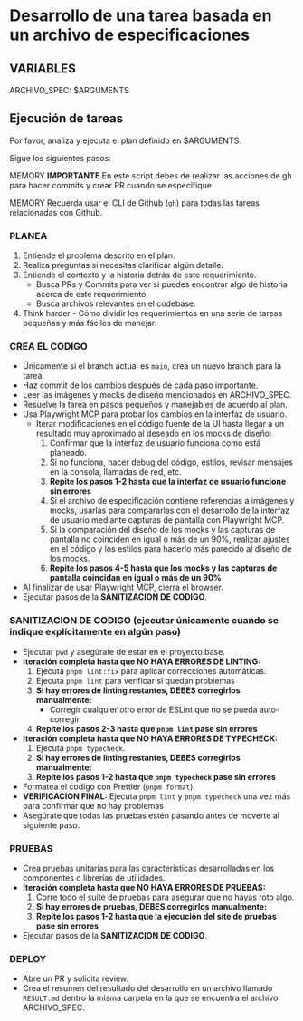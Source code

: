 # Desarrollo de una tarea basada en un archivo de especificaciones

## VARIABLES

ARCHIVO_SPEC: $ARGUMENTS

## Ejecución de tareas

Por favor, analiza y ejecuta el plan definido en $ARGUMENTS.

Sigue los siguientes pasos:

MEMORY **IMPORTANTE** En este script debes de realizar las acciones de gh para hacer commits y crear PR cuando se especifique.

MEMORY Recuerda usar el CLI de Github (`gh`) para todas las tareas relacionadas con Github.

### PLANEA

1. Entiende el problema descrito en el plan.
2. Realiza preguntas si necesitas clarificar algún detalle.
3. Entiende el contexto y la historia detrás de este requerimiento.
   - Busca PRs y Commits para ver si puedes encontrar algo de historia acerca de este requerimiento.
   - Busca archivos relevantes en el codebase.
4. Think harder - Cómo dividir los requerimientos en una serie de tareas pequeñas y más fáciles de manejar.

### CREA EL CODIGO

- Únicamente si el branch actual es `main`, crea un nuevo branch para la tarea.
- Haz commit de los cambios después de cada paso importante.
- Leer las imágenes y mocks de diseño mencionados en ARCHIVO_SPEC.
- Resuelve la tarea en pasos pequeños y manejables de acuerdo al plan.
- Usa Playwright MCP para probar los cambios en la interfaz de usuario.
  - Iterar modificaciones en el código fuente de la UI hasta llegar a un resultado muy aproximado al deseado en los mocks de diseño:
    1. Confirmar que la interfaz de usuario funciona como está planeado.
    2. Si no funciona, hacer debug del código, estilos, revisar mensajes en la consola, llamadas de red, etc.
    3. **Repite los pasos 1-2 hasta que la interfaz de usuario funcione sin errores**
    4. Si el archivo de especificación contiene referencias a imágenes y mocks, usarlas para compararlas con el desarrollo de la interfaz de usuario mediante capturas de pantalla con Playwright MCP.
    5. Si la comparación del diseño de los mocks y las capturas de pantalla no coinciden en igual o más de un 90%, realizar ajustes en el código y los estilos para hacerlo más parecido al diseño de los mocks.
    6. **Repite los pasos 4-5 hasta que los mocks y las capturas de pantalla coincidan en igual o más de un 90%**
- Al finalizar de usar Playwright MCP, cierra el browser.
- Ejecutar pasos de la **SANITIZACION DE CODIGO**.

### SANITIZACION DE CODIGO (ejecutar únicamente cuando se indique explícitamente en algún paso)

- Ejecutar `pwd` y asegúrate de estar en el proyecto base.
- **Iteración completa hasta que NO HAYA ERRORES DE LINTING:**
  1. Ejecuta `pnpm lint:fix` para aplicar correcciones automáticas.
  2. Ejecuta `pnpm lint` para verificar si quedan problemas
  3. **Si hay errores de linting restantes, DEBES corregirlos manualmente:**
     - Corregir cualquier otro error de ESLint que no se pueda auto-corregir
  4. **Repite los pasos 2-3 hasta que `pnpm lint` pase sin errores**
- **Iteración completa hasta que NO HAYA ERRORES DE TYPECHECK:**
  1. Ejecuta `pnpm typecheck`.
  2. **Si hay errores de linting restantes, DEBES corregirlos manualmente:**
  3. **Repite los pasos 1-2 hasta que `pnpm typecheck` pase sin errores**
- Formatea el codigo con Prettier (`pnpm format`).
- **VERIFICACION FINAL:** Ejecuta `pnpm lint` y `pnpm typecheck` una vez más para confirmar que no hay problemas
- Asegúrate que todas las pruebas estén pasando antes de moverte al siguiente paso.

### PRUEBAS

- Crea pruebas unitarias para las características desarrolladas en los componentes o librerías de utilidades.
- **Iteración completa hasta que NO HAYA ERRORES DE PRUEBAS:**
  1. Corre todo el suite de pruebas para asegurar que no hayas roto algo.
  2. **Si hay errores de pruebas, DEBES corregirlos manualmente:**
  3. **Repite los pasos 1-2 hasta que la ejecución del site de pruebas pase sin errores**
- Ejecutar pasos de la **SANITIZACION DE CODIGO**.

### DEPLOY

- Abre un PR y solicita review.
- Crea el resumen del resultado del desarrollo en un archivo llamado `RESULT.md` dentro la misma carpeta en la que se encuentra el archivo ARCHIVO_SPEC.
